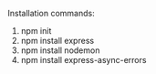 Installation commands:

1. npm init
2. npm install express
3. npm install nodemon
4. npm install express-async-errors